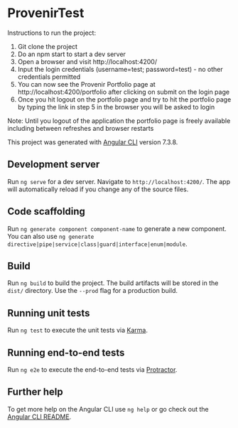 # ProvenirTest

Instructions to run the project:

1. Git clone the project
2. Do an npm start to start a dev server
3. Open a browser and visit http://localhost:4200/
4. Input the login credentials (username=test; password=test) - no other credentials permitted
5. You can now see the Provenir Portfolio page at http://localhost:4200/portfolio after clicking on submit on the login page
6. Once you hit logout on the portfolio page and try to hit the portfolio page by typing the link 
   in step 5 in the browser you will be asked to login

Note: Until you logout of the application the portfolio page is freely available including between refreshes and browser restarts

This project was generated with [Angular CLI](https://github.com/angular/angular-cli) version 7.3.8.

## Development server

Run `ng serve` for a dev server. Navigate to `http://localhost:4200/`. The app will automatically reload if you change any of the source files.

## Code scaffolding

Run `ng generate component component-name` to generate a new component. You can also use `ng generate directive|pipe|service|class|guard|interface|enum|module`.

## Build

Run `ng build` to build the project. The build artifacts will be stored in the `dist/` directory. Use the `--prod` flag for a production build.

## Running unit tests

Run `ng test` to execute the unit tests via [Karma](https://karma-runner.github.io).

## Running end-to-end tests

Run `ng e2e` to execute the end-to-end tests via [Protractor](http://www.protractortest.org/).

## Further help

To get more help on the Angular CLI use `ng help` or go check out the [Angular CLI README](https://github.com/angular/angular-cli/blob/master/README.md).
